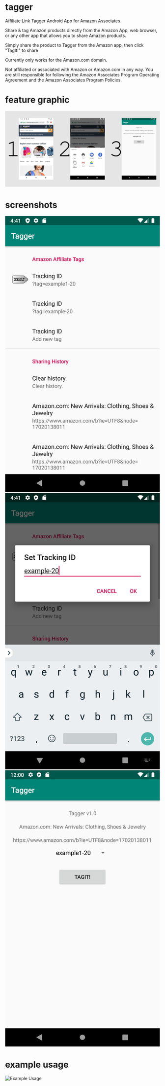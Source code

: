 # tagger

Affiliate Link Tagger Android App for Amazon Associates

Share & tag Amazon products directly from the Amazon App, web browser, or any other app that allows you to share Amazon products.

Simply share the product to Tagger from the Amazon app, then click "TagIt!" to share 

Currently only works for the Amazon.com domain.

Not affiliated or associated with Amazon or Amazon.com in any way. You are still responsible for following the Amazon Associates Program Operating Agreement and the Amazon Associates Program Policies.

# feature graphic

![Feature Graphic](/app-store-stuff/feature-graphic.png)

# screenshots

![Settings Activity](/app-store-stuff/settings-activity.png) ![Set Tracking ID](/app-store-stuff/set-tracking-id.png) ![Receive Activity](/app-store-stuff/receive-activity.png)

# example usage

![Example Usage](/app-store-stuff/example-usage.gif)